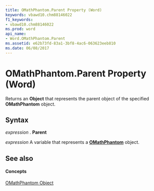 ```yaml
---
title: OMathPhantom.Parent Property (Word)
keywords: vbawd10.chm88146022
f1_keywords:
- vbawd10.chm88146022
ms.prod: word
api_name:
- Word.OMathPhantom.Parent
ms.assetid: e62b73fd-83a1-3bf8-4ac6-063623eeb810
ms.date: 06/08/2017
---
```



# OMathPhantom.Parent Property (Word)

Returns an  **Object** that represents the parent object of the specified **OMathPhantom** object.


## Syntax

 _expression_ . **Parent**

 _expression_ A variable that represents a **[OMathPhantom](Word.OMathPhantom.md)** object.


## See also


#### Concepts


[OMathPhantom Object](Word.OMathPhantom.md)

